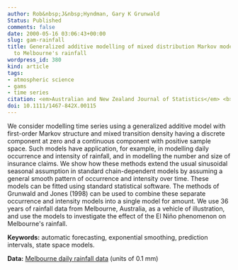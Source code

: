 ```yaml
---
author: Rob&nbsp;J&nbsp;Hyndman, Gary K Grunwald
Status: Published
comments: false
date: 2000-05-16 03:06:43+00:00
slug: gam-rainfall
title: Generalized additive modelling of mixed distribution Markov models with application
  to Melbourne's rainfall
wordpress_id: 380
kind: article
tags:
- atmospheric science
- gams
- time series
citation: <em>Australian and New Zealand Journal of Statistics</em> <b>42</b>(2), 145-158
doi: 10.1111/1467-842X.00115
---
```




We consider modelling time series using a generalized additive model with first-order Markov structure and mixed transition density having a discrete component at zero and a continuous component with positive sample space. Such models have application, for example, in modelling daily occurrence and intensity of rainfall, and in modelling the number and size of insurance claims. We show how these methods extend the usual sinusoidal seasonal assumption in standard chain-dependent models by assuming a general smooth pattern of occurrence and intensity over time. These models can be fitted using standard statistical software. The methods of Grunwald and Jones (1998) can be used to combine these separate occurrence and intensity models into a single model for amount. We use 36 years of rainfall data from Melbourne, Australia, as a vehicle of illustration, and use the models to investigate the effect of the El Niño phenomenon on Melbourne's rainfall.

**Keywords:** automatic forecasting, exponential smoothing, prediction intervals, state space models.

**Data:** [Melbourne daily rainfall data](https://robjhyndman.com/tsdldata/data/rainfall.dat) (units of 0.1 mm)

